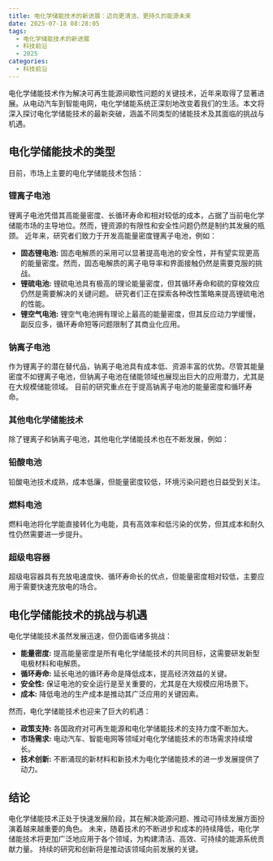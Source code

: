 ```yaml
---
title: 电化学储能技术的新进展：迈向更清洁、更持久的能源未来
date: 2025-07-18 08:28:05
tags:
  - 电化学储能技术的新进展
  - 科技前沿
  - 2025
categories:
  - 科技前沿
---
```


电化学储能技术作为解决可再生能源间歇性问题的关键技术，近年来取得了显著进展。从电动汽车到智能电网，电化学储能系统正深刻地改变着我们的生活。本文将深入探讨电化学储能技术的最新突破，涵盖不同类型的储能技术及其面临的挑战与机遇。


## 电化学储能技术的类型

目前，市场上主要的电化学储能技术包括：

### 锂离子电池

锂离子电池凭借其高能量密度、长循环寿命和相对较低的成本，占据了当前电化学储能市场的主导地位。然而，锂资源的有限性和安全性问题仍然是制约其发展的瓶颈。  近年来，研究者们致力于开发高能量密度锂离子电池，例如：

* **固态锂电池:**  固态电解质的采用可以显著提高电池的安全性，并有望实现更高的能量密度。然而，固态电解质的离子电导率和界面接触仍然是需要克服的挑战。
* **锂硫电池:**  锂硫电池具有极高的理论能量密度，但其循环寿命和硫的穿梭效应仍然是需要解决的关键问题。  研究者们正在探索各种改性策略来提高锂硫电池的性能。
* **锂空气电池:**  锂空气电池拥有理论上最高的能量密度，但其反应动力学缓慢，副反应多，循环寿命短等问题限制了其商业化应用。

### 钠离子电池

作为锂离子的潜在替代品，钠离子电池具有成本低、资源丰富的优势。尽管其能量密度不如锂离子电池，但钠离子电池在储能领域也展现出巨大的应用潜力，尤其是在大规模储能领域。  目前的研究重点在于提高钠离子电池的能量密度和循环寿命。


### 其他电化学储能技术

除了锂离子和钠离子电池，其他电化学储能技术也在不断发展，例如：

### 铅酸电池

铅酸电池技术成熟，成本低廉，但能量密度较低，环境污染问题也日益受到关注。

### 燃料电池

燃料电池将化学能直接转化为电能，具有高效率和低污染的优势，但其成本和耐久性仍然需要进一步提升。

###  超级电容器

超级电容器具有充放电速度快、循环寿命长的优点，但能量密度相对较低，主要应用于需要快速充放电的场合。


## 电化学储能技术的挑战与机遇

电化学储能技术虽然发展迅速，但仍面临诸多挑战：

* **能量密度:**  提高能量密度是所有电化学储能技术的共同目标，这需要研发新型电极材料和电解质。
* **循环寿命:**  延长电池的循环寿命是降低成本，提高经济效益的关键。
* **安全性:**  保证电池的安全运行是至关重要的，尤其是在大规模应用场景下。
* **成本:**  降低电池的生产成本是推动其广泛应用的关键因素。


然而，电化学储能技术也迎来了巨大的机遇：

* **政策支持:**  各国政府对可再生能源和电化学储能技术的支持力度不断加大。
* **市场需求:**  电动汽车、智能电网等领域对电化学储能技术的市场需求持续增长。
* **技术创新:**  不断涌现的新材料和新技术为电化学储能技术的进一步发展提供了动力。


## 结论

电化学储能技术正处于快速发展阶段，其在解决能源问题、推动可持续发展方面扮演着越来越重要的角色。  未来，随着技术的不断进步和成本的持续降低，电化学储能技术将更加广泛地应用于各个领域，为构建清洁、高效、可持续的能源系统贡献力量。  持续的研究和创新将是推动该领域向前发展的关键。